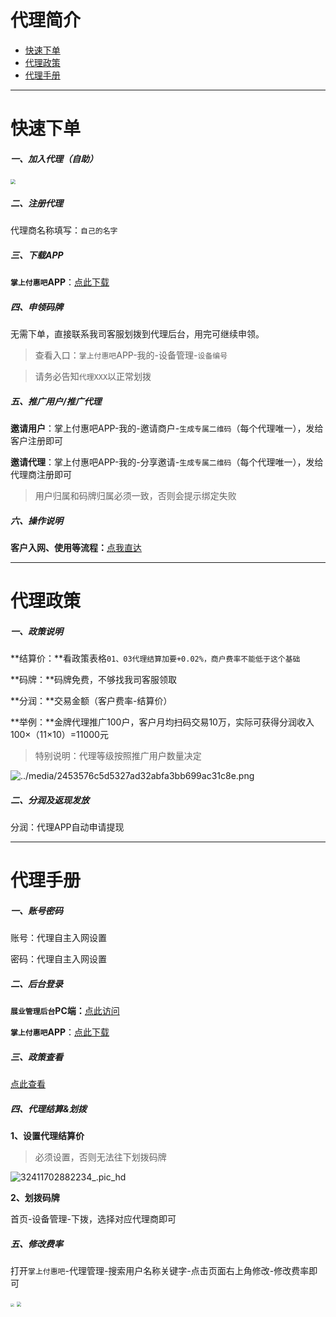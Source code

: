 # 代理简介

- [快速下单](#快速下单)
- [代理政策](#代理政策)
- [代理手册](#代理手册)

---

# 快速下单

##### 一、加入代理（自助）

[<img src="https://cos.zjkmkj.com/media/2024/08/20/3607bbadbff9cbe2b707af1400ef835f-2.webp" style="zoom:50%;" />](https://agenth5new.fuhuiba.ltd//#/register?parentId=1736556838021435393&referrer=%E6%B5%99%E6%B1%9F%E5%8D%A1%E7%9B%9F&tenantId=000001&inviteCode=4ZJ8TW&deptId=1123598813738675301)

##### 二、注册代理

代理商名称填写：`自己的名字`

##### 三、下载APP

**`掌上付惠吧`APP**：[点此下载](http://cloud.ipaycloud.cn/app/#/login?&name=fhb&type=agent&tenantId=000001&mode=prod)

##### 四、申领码牌

无需下单，直接联系我司客服划拨到代理后台，用完可继续申领。

> 查看入口：`掌上付惠吧`APP-我的-设备管理-`设备编号`

> 请务必告知`代理XXX`以正常划拨

##### 五、推广用户/推广代理

**邀请用户**：掌上付惠吧APP-我的-邀请商户-`生成专属二维码`（每个代理唯一），发给客户注册即可

**邀请代理**：掌上付惠吧APP-我的-分享邀请-`生成专属二维码`（每个代理唯一），发给代理商注册即可

> 用户归属和码牌归属必须一致，否则会提示绑定失败

##### 六、操作说明

**客户入网、使用等流程：**[点我直达](tool/fhm.md)

---

# 代理政策

##### 一、政策说明

**结算价：**看政策表格`01、03代理结算加要+0.02%，商户费率不能低于这个基础`

**码牌：**码牌免费，不够找我司客服领取

**分润：**交易金额（客户费率-结算价）

**举例：**金牌代理推广100户，客户月均扫码交易10万，实际可获得分润收入100×（11×10）=11000元

> 特别说明：代理等级按照推广用户数量决定

![../media/2453576c5d5327ad32abfa3bb699ac31c8e.png](https://cos.zjkmkj.com/media/2024/08/20/ee09078003c98ddd5194f2ab2871bc9c-2.webp)

##### 二、分润及返现发放

分润：代理APP自动申请提现

---

# 代理手册

##### 一、账号密码

账号：代理自主入网设置

密码：代理自主入网设置

##### 二、后台登录

**`展业管理后台`PC端：**[点此访问](https://agentnew.fuhuiba.ltd/#/login)

**`掌上付惠吧`APP**：[点此下载](http://cloud.ipaycloud.cn/app/#/login?&name=fhb&type=agent&tenantId=000001&mode=prod)

##### 三、政策查看

[点此查看](#代理政策)

##### 四、代理结算&划拨

**1、设置代理结算价**

> 必须设置，否则无法往下划拨码牌

![32411702882234_.pic_hd](https://cos.zjkmkj.com/media/2024/08/20/62dd5e17897fe57f48ba96dd030700f9-2.webp)

**2、划拨码牌**

首页-设备管理-下拨，选择对应代理商即可

##### 五、修改费率

打开`掌上付惠吧`-代理管理-搜索用户名称关键字-点击页面右上角修改-修改费率即可

<img src="https://wiki.zjkm.xyz/media/202403290843536.jpg" style="zoom:35%;" />

<img src="https://wiki.zjkm.xyz/media/202403290846134.jpg" style="zoom:48%;" />
